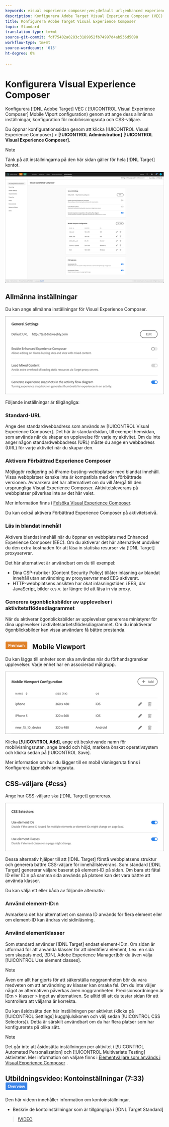 ```yaml
---
keywords: visual experience composer;vec;default url;enhanced experience composer;eec;mixed content;experience snapshots;mobile viewport;css;css selectors
description: Konfigurera Adobe Target Visual Experience Composer (VEC) genom att ange dess allmänna inställningar, konfiguration av mobilvisningsruta och CSS-väljare.
title: Konfigurera Adobe Target Visual Experience Composer
topic: Standard
translation-type: tm+mt
source-git-commit: fdf75402a0283c3189952fb74997d4ab536d5098
workflow-type: tm+mt
source-wordcount: '615'
ht-degree: 0%

---
```



# Konfigurera Visual Experience Composer

Konfigurera [!DNL Adobe Target] VEC ( [!UICONTROL Visual Experience Composer] Mobile Viport configuration) genom att ange dess allmänna inställningar, konfiguration för mobilvisningsruta och CSS-väljare.

Du öppnar konfigurationssidan genom att klicka [!UICONTROL Visual Experience Composer] > **[!UICONTROL Administration]** **[!UICONTROL Visual Experience Composer].**

>[!NOTE]
>
>Tänk på att inställningarna på den här sidan gäller för hela [!DNL Target] kontot.

![Konfigurationssida för Visual Experience Composer](/help/administrating-target/assets/vec.png)

## Allmänna inställningar

Du kan ange allmänna inställningar för Visual Experience Composer.

![Avsnittet Allmänna inställningar](/help/administrating-target/assets/general-settings.png)

Följande inställningar är tillgängliga:

### Standard-URL

Ange den standardwebbadress som används av [!UICONTROL Visual Experience Composer]. Det här är standardsidan, till exempel hemsidan, som används när du skapar en upplevelse för varje ny aktivitet. Om du inte anger någon standardwebbadress (URL) måste du ange en webbadress (URL) för varje aktivitet när du skapar den.

### Aktivera Förbättrad Experience Composer

Möjliggör redigering på iFrame-busting-webbplatser med blandat innehåll. Vissa webbplatser kanske inte är kompatibla med den förbättrade versionen. Avmarkera det här alternativet om du vill återgå till den ursprungliga Visual Experience Composer. Aktivitetsleverans på webbplatser påverkas inte av det här valet.

Mer information finns i [Felsöka Visual Experience Composer](/help/c-experiences/c-visual-experience-composer/r-troubleshoot-composer/troubleshoot-composer.md).

Du kan också aktivera Förbättrad Experience Composer på aktivitetsnivå.

### Läs in blandat innehåll

Aktivera blandat innehåll när du öppnar en webbplats med Enhanced Experience Composer (EEC). Om du aktiverar det här alternativet undviker du den extra kostnaden för att läsa in statiska resurser via [!DNL Target] proxyservrar.

Det här alternativet är användbart om du till exempel:

* Dina CSP-rubriker (Content Security Policy) tillåter inläsning av blandat innehåll utan användning av proxyservrar med EEG aktiverat.
* HTTP-webbplatsens ansikten har ökat inläsningstiden i EES, där JavaScript, bilder o.s.v. tar längre tid att läsa in via proxy.

### Generera ögonblicksbilder av upplevelser i aktivitetsflödesdiagrammet

När du aktiverar ögonblicksbilder av upplevelser genereras miniatyrer för dina upplevelser i aktivitetsarbetsflödesdiagrammet. Om du inaktiverar ögonblicksbilder kan vissa användare få bättre prestanda.

## ![Konfiguration av Premium badge](/help/assets/premium.png) Mobile Viewport

Du kan lägga till enheter som ska användas när du förhandsgranskar upplevelser. Varje enhet har en associerad målgrupp.

![Konfigurationsavsnitt för mobilvisningsport](/help/administrating-target/assets/mobile-viewport-configuration.png)

Klicka **[!UICONTROL Add]**, ange ett beskrivande namn för mobilvisningsrutan, ange bredd och höjd, markera önskat operativsystem och klicka sedan på [!UICONTROL Save].

Mer information om hur du lägger till en mobil visningsruta finns i Konfigurera [för](/help/c-experiences/c-visual-experience-composer/mobile-viewports.md)mobilvisningsruta.

## CSS-väljare {#css}

Ange hur CSS-väljare ska [!DNL Target] genereras.

![Avsnittet CSS-väljare](/help/administrating-target/assets/css-selectors.png)

Dessa alternativ hjälper till att [!DNL Target] förstå webbplatsens struktur och generera bättre CSS-väljare för innehållsleverans. Som standard [!DNL Target] genererar väljare baserat på element-ID på sidan. Om bara ett fåtal ID eller ID:n på samma sida används på platsen kan det vara bättre att använda klasser.

Du kan välja ett eller båda av följande alternativ:

### Använd element-ID:n

Avmarkera det här alternativet om samma ID används för flera element eller om element-ID kan ändras vid sidinläsning.

### Använd elementklasser

Som standard använder [!DNL Target] endast element-ID:n. Om sidan är utformad för att använda klasser för att identifiera element, t.ex. en sida som skapats med, [!DNL Adobe Experience Manager]bör du även välja [!UICONTROL Use element classes].

>[!NOTE]
>
>Även om allt har gjorts för att säkerställa noggrannheten bör du vara medveten om att användning av klasser kan orsaka fel. Om du inte väljer något av alternativen påverkas även noggrannheten. Precisionsordningen är ID:n > klasser > inget av alternativen. Se alltid till att du testar sidan för att kontrollera att väljarna är korrekta.

Du kan åsidosätta den här inställningen per aktivitet (klicka på [!UICONTROL Settings] kugghjulsikonen och välj sedan [!UICONTROL CSS Selectors]). Detta är särskilt användbart om du har flera platser som har konfigurerats på olika sätt.

>[!NOTE]
>
>Det går inte att åsidosätta inställningen per aktivitet i [!UICONTROL Automated Personalization] och [!UICONTROL Multivariate Testing] aktiviteter.  Mer information om väljare finns i [Elementväljare som används i Visual Experience Composer](/help/c-experiences/c-visual-experience-composer/vec-selectors.md) .

## Utbildningsvideo: Kontoinställningar (7:33) ![Översikt, märke](/help/assets/overview.png)

Den här videon innehåller information om kontoinställningar.

* Beskriv de kontoinställningar som är tillgängliga i [!DNL Target Standard]

>[!VIDEO](https://video.tv.adobe.com/v/17379)

